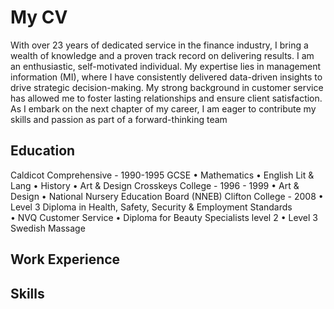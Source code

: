 # My CV
With over 23 years of dedicated service in the finance industry, I bring a wealth of knowledge and a proven track record on delivering results. I am an enthusiastic, self-motivated individual. My expertise lies in management information (MI), where I have consistently delivered data-driven insights to drive strategic decision-making. My strong background in customer service has allowed me to foster lasting relationships and ensure client satisfaction. As I embark on the next chapter of my career, I am eager to contribute my skills and passion as part of a forward-thinking team

## Education
Caldicot Comprehensive - 1990-1995
GCSE
•	Mathematics 
•	English Lit & Lang 
•	History 
•	Art & Design 
Crosskeys College - 1996 - 1999
•	Art & Design 
•	National Nursery Education Board (NNEB)
Clifton College - 2008
•	Level 3 Diploma in Health, Safety, Security & Employment Standards  
•	NVQ Customer Service 
•	Diploma for Beauty Specialists level 2 
•	Level 3 Swedish Massage

## Work Experience

## Skills
